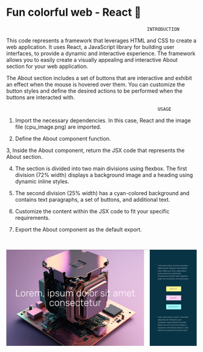# Fun colorful web - React 💛

                                                        INTRODUCTION
                                                        
This code represents a framework that leverages HTML and CSS to create a web application. It uses React, a JavaScript library for building user interfaces, to provide a dynamic and interactive experience. The framework allows you to easily create a visually appealing and interactive About section for your web application.

The About section includes a set of buttons that are interactive and exhibit an effect when the mouse is hovered over them.
You can customize the button styles and define the desired actions to be performed when the buttons are interacted with.


                                                            USAGE
                                                            
1. Import the necessary dependencies. In this case, React and the image file (cpu_image.png) are imported.

2. Define the About component function.

3, Inside the About component, return the JSX code that represents the About section.

4. The section is divided into two main divisions using flexbox. The first division (72% width) displays a background image and a heading using dynamic inline styles.

5. The second division (25% width) has a cyan-colored background and contains text paragraphs, a set of buttons, and additional text.

6. Customize the content within the JSX code to fit your specific requirements.

7. Export the About component as the default export.

<br>

![Colourful Web Design](Web-Design.png)
